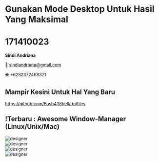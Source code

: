 # Gunakan Mode Desktop Untuk Hasil Yang Maksimal

# 171410023
**Sindi Andriana**

:e-mail: sindiandriana@gmail.com

:telephone: +6282372468321

## Mampir Kesini Untuk Hal Yang Baru
https://github.com/Bash43Shell/dotfiles

## !Terbaru : Awesome Window-Manager (Linux/Unix/Mac)
![designer](https://raw.githubusercontent.com/univmajalengka/171410023/master/Screenshot/Awesome-Desktop.png) <br />
![designer](https://raw.githubusercontent.com/univmajalengka/171410023/master/Screenshot/Awesome-VIM.png) <br />
![designer](https://raw.githubusercontent.com/univmajalengka/171410023/master/Screenshot/Awesome-Thunar.png) <br />
![designer](https://raw.githubusercontent.com/univmajalengka/171410023/master/Screenshot/Awesome-NCMCPP_Music.png) <br />
